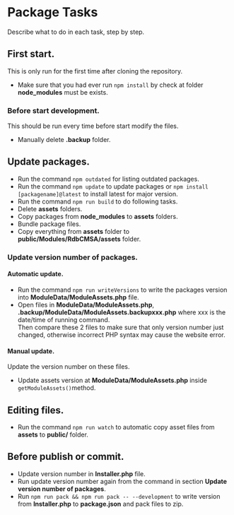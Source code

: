 # Package Tasks

Describe what to do in each task, step by step.

## First start.
This is only run for the first time after cloning the repository.

* Make sure that you had ever run `npm install` by check at folder **node_modules** must be exists.

### Before start development.
This should be run every time before start modify the files.

* Manually delete **.backup** folder.

## Update packages.
* Run the command `npm outdated` for listing outdated packages.
* Run the command `npm update` to update packages or `npm install [packagename]@latest` to install latest for major version.
* Run the command `npm run build` to do following tasks.
 * Delete **assets** folders.<br>
 * Copy packages from **node_modules** to **assets** folders.<br>
 * Bundle package files.<br>
 * Copy everything from **assets** folder to **public/Modules/RdbCMSA/assets** folder.

### Update version number of packages.
#### Automatic update.
* Run the command `npm run writeVersions` to write the packages version into **ModuleData/ModuleAssets.php** file.
* Open files in **ModuleData/ModuleAssets.php**, **.backup/ModuleData/ModuleAssets.backupxxx.php** where xxx is the date/time of running command.<br>
    Then compare these 2 files to make sure that only version number just changed, otherwise incorrect PHP syntax may cause the website error.

#### Manual update.
Update the version number on these files.

* Update assets version at **ModuleData/ModuleAssets.php** inside `getModuleAssets()`method.

## Editing files.
* Run the command `npm run watch` to automatic copy asset files from **assets** to **public/** folder.

## Before publish or commit.
* Update version number in **Installer.php** file.
* Run update version number again from the command in section **Update version number of packages**.
* Run `npm run pack && npm run pack -- --development` to write version from **Installer.php** to **package.json** and pack files to zip.